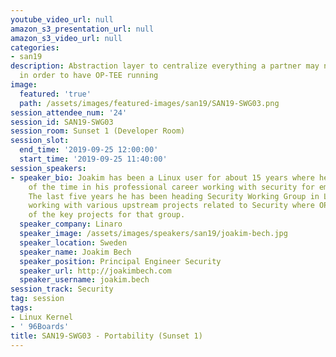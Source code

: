 ```yaml
---
youtube_video_url: null
amazon_s3_presentation_url: null
amazon_s3_video_url: null
categories:
- san19
description: Abstraction layer to centralize everything a partner may need to customize
  in order to have OP-TEE running
image:
  featured: 'true'
  path: /assets/images/featured-images/san19/SAN19-SWG03.png
session_attendee_num: '24'
session_id: SAN19-SWG03
session_room: Sunset 1 (Developer Room)
session_slot:
  end_time: '2019-09-25 12:00:00'
  start_time: '2019-09-25 11:40:00'
session_speakers:
- speaker_bio: Joakim has been a Linux user for about 15 years where he spent most
    of the time in his professional career working with security for embedded devices.
    The last five years he has been heading Security Working Group in Linaro who are
    working with various upstream projects related to Security where OP-TEE is one
    of the key projects for that group.
  speaker_company: Linaro
  speaker_image: /assets/images/speakers/san19/joakim-bech.jpg
  speaker_location: Sweden
  speaker_name: Joakim Bech
  speaker_position: Principal Engineer Security
  speaker_url: http://joakimbech.com
  speaker_username: joakim.bech
session_track: Security
tag: session
tags:
- Linux Kernel
- ' 96Boards'
title: SAN19-SWG03 - Portability (Sunset 1)
---
```

